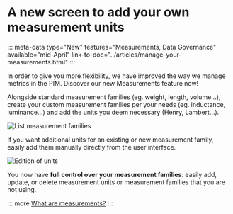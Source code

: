 # A new screen to add your own measurement units
::: meta-data type="New" features="Measurements, Data Governance" available="mid-April" link-to-doc="../articles/manage-your-measurements.html"
:::

In order to give you more flexibility, we have improved the way we manage metrics in the PIM. Discover our new Measurements feature now!

Alongside standard measurement families (eg. weight, length, volume...), create your custom measurement families per your needs (eg. inductance, luminance...) and add the units you deem necessary (Henry, Lambert...).

![List measurement families](../img/Settings_Measurement_Families-updates.png)

If you want additional units for an existing or new measurement family, easily add them manually directly from the user interface.

![Edition of units](../img/Settings_Measurement_Families_Edit_Unit-updates.png)

You now have **full control over your measurement families**: easily add, update, or delete measurement units or measurement families that you are not using.

::: more
[What are measurements?](../articles/what-about-measurements.html)
:::
